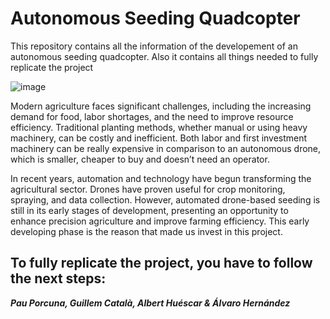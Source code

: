 # Autonomous Seeding Quadcopter
This repository contains all the information of the developement of an autonomous seeding quadcopter. Also it contains all things needed to fully replicate the project

![image](https://github.com/user-attachments/assets/1603d55d-33fd-481a-9e2f-1d435b07ec4d)

Modern agriculture faces significant challenges, including the increasing demand for food, labor shortages, and the need to improve resource efficiency. Traditional planting methods, whether manual or using heavy machinery, can be costly and inefficient. Both labor and first investment machinery  can be really expensive in comparison to an autonomous drone, which is smaller, cheaper to buy and doesn’t need an operator.

In recent years, automation and technology have begun transforming the agricultural sector. Drones have proven useful for crop monitoring, spraying, and data collection. However, automated drone-based seeding is still in its early stages of development, presenting an opportunity to enhance precision agriculture and improve farming efficiency. This early developing phase is the reason that made us invest in this project.

## To fully replicate the project, you have to follow the next steps:

_**Pau Porcuna, Guillem Català, Albert Huéscar & Álvaro Hernández**_
